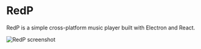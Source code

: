 # RedP  

RedP is a simple cross-platform music player built with Electron and React.

![RedP screenshot](https://user-images.githubusercontent.com/20098648/40877410-a772cc6a-6695-11e8-921a-1f8aff6ae8b9.jpg)
